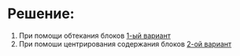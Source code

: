 # Решение:
1. При помощи обтекания блоков [1-ый вариант](Homework_HTML_1.html)
2. При помоши центрирования содержания блоков [2-ой вариант](/V2_Homework_HTML_1.html)